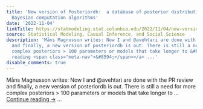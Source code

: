 ```yaml
---
title: 'New version of Posteriordb:  a database of posterior distributions for evaluating
  Bayesian computation algorithms'
date: '2022-11-04'
linkTitle: https://statmodeling.stat.columbia.edu/2022/11/04/new-version-of-posteriordb-a-database-of-posterior-distributions-for-evaluating-bayesian-computation-algorithms/
source: Statistical Modeling, Causal Inference, and Social Science
description: 'Måns Magnusson writes: Now I and @avehtari are done with the PR review
  and finally, a new version of posteriordb is out. There is still a need for more
  complex posteriors > 100 parameters or models that take longer to &#8230; <a href="https://statmodeling.stat.columbia.edu/2022/11/04/new-version-of-posteriordb-a-database-of-posterior-distributions-for-evaluating-bayesian-computation-algorithms/">Continue
  reading <span class="meta-nav">&#8594;</span></a> ...'
disable_comments: true
---
```

Måns Magnusson writes: Now I and @avehtari are done with the PR review and finally, a new version of posteriordb is out. There is still a need for more complex posteriors > 100 parameters or models that take longer to &#8230; <a href="https://statmodeling.stat.columbia.edu/2022/11/04/new-version-of-posteriordb-a-database-of-posterior-distributions-for-evaluating-bayesian-computation-algorithms/">Continue reading <span class="meta-nav">&#8594;</span></a> ...